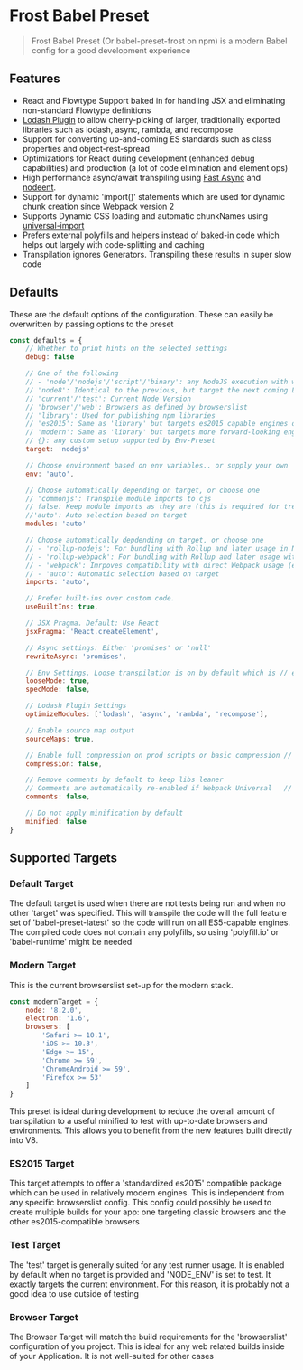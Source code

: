 # Frost Babel Preset

> Frost Babel Preset (Or babel-preset-frost on npm) is a modern Babel config for a good development experience

## Features

- React and Flowtype Support baked in for handling JSX and eliminating non-standard Flowtype definitions
- [Lodash Plugin](https://github.com/lodash/babel-plugin-lodash) to allow cherry-picking of larger, traditionally exported libraries such as lodash, async, rambda, and recompose
- Support for converting up-and-coming ES standards such as class properties and object-rest-spread
- Optimizations for React during development (enhanced debug capabilities) and production (a lot of code elimination and element ops)
- High performance async/await transpiling using [Fast Async](https://github.com/MatAtBread/fast-async) and [nodeent](https://github.com/MatAtBread/nodent#performance).
- Support for dynamic 'import()' statements which are used for dynamic chunk creation since Webpack version 2
- Supports Dynamic CSS loading and automatic chunkNames using [universal-import](https://github.com/faceyspacey/babel-plugin-universal-import)
- Prefers external polyfills and helpers instead of baked-in code which helps out largely with code-splitting and caching
- Transpilation ignores Generators. Transpiling these results in super slow code

## Defaults

These are the default options of the configuration. These can easily be overwritten by passing options to the preset

```js
const defaults = {
    // Whether to print hints on the selected settings
    debug: false

    // One of the following
    // - 'node'/'nodejs'/'script'/'binary': any NodeJS execution with wide support to the last LTS
    // 'node8': Identical to the previous, but target the next coming LTS (Node v8.0.0)
    // 'current'/'test': Current Node Version
    // 'browser'/'web': Browsers as defined by browserslist
    // 'library': Used for publishing npm libraries
    // 'es2015': Same as 'library' but targets es2015 capable engines only
    // 'modern': Same as 'library' but targets more forward-looking engines than es2015
    // {}: any custom setup supported by Env-Preset
    target: 'nodejs'

    // Choose environment based on env variables.. or supply your own
    env: 'auto',

    // Choose automatically depending on target, or choose one
    // 'commonjs': Transpile module imports to cjs
    // false: Keep module imports as they are (this is required for tree-shaking)
    //'auto': Auto selection based on target
    modules: 'auto'

    // Choose automatically depdending on target, or choose one
    // - 'rollup-nodejs': For bundling with Rollup and later usage in Node (e.g. binaries)
    // - 'rollup-webpack': For bundling with Rollup and later usage with Webpack (e.g. libraries)
    // - 'webpack': Imrpoves compatibility with direct Webpack usage (e.g. Applications)
    // - 'auto': Automatic selection based on target
    imports: 'auto',

    // Prefer built-ins over custom code.
    useBuiltIns: true,

    // JSX Pragma. Default: Use React
    jsxPragma: 'React.createElement',

    // Async settings: Either 'promises' or 'null'
    rewriteAsync: 'promises',

    // Env Settings. Loose transpilation is on by default which is // efficient, but not overly compliant. If you have issues, it // might be better to switch 'looseMode' off
    looseMode: true,
    specMode: false,

    // Lodash Plugin Settings
    optimizeModules: ['lodash', 'async', 'rambda', 'recompose'],

    // Enable source map output
    sourceMaps: true,

    // Enable full compression on prod scripts or basic compression // (e.g. dead-code) for libs or during development
    compression: false,

    // Remove comments by default to keep libs leaner
    // Comments are automatically re-enabled if Webpack Universal   // Imports are used so they have the correct chunkNames
    comments: false,

    // Do not apply minification by default
    minified: false
}
```

## Supported Targets

### Default Target

The default target is used when there are not tests being run and when no other 'target' was specified. This will transpile the code will the full feature set of 'babel-preset-latest' so the code will run on all ES5-capable engines. The compiled code does not contain any polyfills, so using 'polyfill.io' or 'babel-runtime' might be needed

### Modern Target

This is the current browserslist set-up for the modern stack.

```js
const modernTarget = {
    node: '8.2.0',
    electron: '1.6',
    browsers: [
        'Safari >= 10.1',
        'iOS >= 10.3',
        'Edge >= 15',
        'Chrome >= 59',
        'ChromeAndroid >= 59',
        'Firefox >= 53'
    ]
}
```
This preset is ideal during development to reduce the overall amount of transpilation to a useful minified to test with up-to-date browsers and environments. This allows you to benefit from the new features built directly into V8.

### ES2015 Target

This target attempts to offer a 'standardized es2015' compatible package which can be used in relatively modern engines. This is independent from any specific browserslist config. This config could possibly be used to create multiple builds for your app: one targeting classic browsers and the other es2015-compatible browsers

### Test Target

The 'test' target is generally suited for any test runner usage. It is enabled by default when no target is provided and 'NODE_ENV' is set to test. It exactly targets the current environment. For this reason, it is probably not a good idea to use outside of testing

### Browser Target

The Browser Target will match the build requirements for the 'browserslist' configuration of you project. This is ideal for any web related builds inside of your Application. It is not well-suited for other cases
